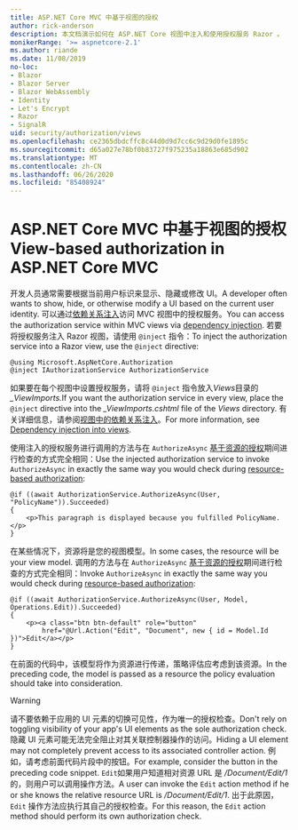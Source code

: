 ```yaml
---
title: ASP.NET Core MVC 中基于视图的授权
author: rick-anderson
description: 本文档演示如何在 ASP.NET Core 视图中注入和使用授权服务 Razor 。
monikerRange: '>= aspnetcore-2.1'
ms.author: riande
ms.date: 11/08/2019
no-loc:
- Blazor
- Blazor Server
- Blazor WebAssembly
- Identity
- Let's Encrypt
- Razor
- SignalR
uid: security/authorization/views
ms.openlocfilehash: ce2365dbdcffc8c44d0d9d7cc6c9d29d0fe1895c
ms.sourcegitcommit: d65a027e78bf0b83727f975235a18863e685d902
ms.translationtype: MT
ms.contentlocale: zh-CN
ms.lasthandoff: 06/26/2020
ms.locfileid: "85408924"
---
```

# <a name="view-based-authorization-in-aspnet-core-mvc"></a><span data-ttu-id="82215-103">ASP.NET Core MVC 中基于视图的授权</span><span class="sxs-lookup"><span data-stu-id="82215-103">View-based authorization in ASP.NET Core MVC</span></span>

<span data-ttu-id="82215-104">开发人员通常需要根据当前用户标识来显示、隐藏或修改 UI。</span><span class="sxs-lookup"><span data-stu-id="82215-104">A developer often wants to show, hide, or otherwise modify a UI based on the current user identity.</span></span> <span data-ttu-id="82215-105">可以通过[依赖关系注入](xref:fundamentals/dependency-injection)访问 MVC 视图中的授权服务。</span><span class="sxs-lookup"><span data-stu-id="82215-105">You can access the authorization service within MVC views via [dependency injection](xref:fundamentals/dependency-injection).</span></span> <span data-ttu-id="82215-106">若要将授权服务注入 Razor 视图，请使用 `@inject` 指令：</span><span class="sxs-lookup"><span data-stu-id="82215-106">To inject the authorization service into a Razor view, use the `@inject` directive:</span></span>

```cshtml
@using Microsoft.AspNetCore.Authorization
@inject IAuthorizationService AuthorizationService
```

<span data-ttu-id="82215-107">如果要在每个视图中设置授权服务，请将 `@inject` 指令放入*Views*目录的 *_ViewImports.*</span><span class="sxs-lookup"><span data-stu-id="82215-107">If you want the authorization service in every view, place the `@inject` directive into the *_ViewImports.cshtml* file of the *Views* directory.</span></span> <span data-ttu-id="82215-108">有关详细信息，请参阅[视图中的依赖关系注入](xref:mvc/views/dependency-injection)。</span><span class="sxs-lookup"><span data-stu-id="82215-108">For more information, see [Dependency injection into views](xref:mvc/views/dependency-injection).</span></span>

<span data-ttu-id="82215-109">使用注入的授权服务进行调用的方法与在 `AuthorizeAsync` [基于资源的授权](xref:security/authorization/resourcebased#security-authorization-resource-based-imperative)期间进行检查的方式完全相同：</span><span class="sxs-lookup"><span data-stu-id="82215-109">Use the injected authorization service to invoke `AuthorizeAsync` in exactly the same way you would check during [resource-based authorization](xref:security/authorization/resourcebased#security-authorization-resource-based-imperative):</span></span>

```cshtml
@if ((await AuthorizationService.AuthorizeAsync(User, "PolicyName")).Succeeded)
{
    <p>This paragraph is displayed because you fulfilled PolicyName.</p>
}
```

<span data-ttu-id="82215-110">在某些情况下，资源将是您的视图模型。</span><span class="sxs-lookup"><span data-stu-id="82215-110">In some cases, the resource will be your view model.</span></span> <span data-ttu-id="82215-111">调用的方法与在 `AuthorizeAsync` [基于资源的授权](xref:security/authorization/resourcebased#security-authorization-resource-based-imperative)期间进行检查的方式完全相同：</span><span class="sxs-lookup"><span data-stu-id="82215-111">Invoke `AuthorizeAsync` in exactly the same way you would check during [resource-based authorization](xref:security/authorization/resourcebased#security-authorization-resource-based-imperative):</span></span>

```cshtml
@if ((await AuthorizationService.AuthorizeAsync(User, Model, Operations.Edit)).Succeeded)
{
    <p><a class="btn btn-default" role="button"
        href="@Url.Action("Edit", "Document", new { id = Model.Id })">Edit</a></p>
}
```

<span data-ttu-id="82215-112">在前面的代码中，该模型将作为资源进行传递，策略评估应考虑到该资源。</span><span class="sxs-lookup"><span data-stu-id="82215-112">In the preceding code, the model is passed as a resource the policy evaluation should take into consideration.</span></span>

> [!WARNING]
> <span data-ttu-id="82215-113">请不要依赖于应用的 UI 元素的切换可见性，作为唯一的授权检查。</span><span class="sxs-lookup"><span data-stu-id="82215-113">Don't rely on toggling visibility of your app's UI elements as the sole authorization check.</span></span> <span data-ttu-id="82215-114">隐藏 UI 元素可能无法完全阻止对其关联控制器操作的访问。</span><span class="sxs-lookup"><span data-stu-id="82215-114">Hiding a UI element may not completely prevent access to its associated controller action.</span></span> <span data-ttu-id="82215-115">例如，请考虑前面代码片段中的按钮。</span><span class="sxs-lookup"><span data-stu-id="82215-115">For example, consider the button in the preceding code snippet.</span></span> <span data-ttu-id="82215-116">`Edit`如果用户知道相对资源 URL 是 */Document/Edit/1*的，则用户可以调用操作方法。</span><span class="sxs-lookup"><span data-stu-id="82215-116">A user can invoke the `Edit` action method if he or she knows the relative resource URL is */Document/Edit/1*.</span></span> <span data-ttu-id="82215-117">出于此原因， `Edit` 操作方法应执行其自己的授权检查。</span><span class="sxs-lookup"><span data-stu-id="82215-117">For this reason, the `Edit` action method should perform its own authorization check.</span></span>
